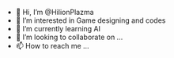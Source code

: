 - 👋 Hi, I’m @HilionPlazma
- 👀 I’m interested in Game designing and codes
- 🌱 I’m currently learning AI
- 💞️ I’m looking to collaborate on ...
- 📫 How to reach me ...

<!---
HilionPlazma/HilionPlazma is a ✨ special ✨ repository because its `README.md` (this file) appears on your GitHub profile.
You can click the Preview link to take a look at your changes.
--->
